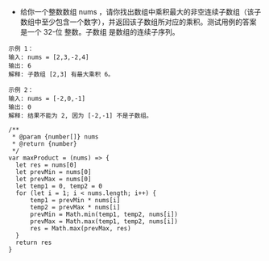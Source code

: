 
- 给你一个整数数组 nums ，请你找出数组中乘积最大的非空连续子数组（该子数组中至少包含一个数字），并返回该子数组所对应的乘积。测试用例的答案是一个 32-位 整数。子数组 是数组的连续子序列。


```
示例 1：
输入: nums = [2,3,-2,4]
输出: 6
解释: 子数组 [2,3] 有最大乘积 6。

示例 2：
输入: nums = [-2,0,-1]
输出: 0
解释: 结果不能为 2, 因为 [-2,-1] 不是子数组。
````


```
/**
 * @param {number[]} nums
 * @return {number}
 */
var maxProduct = (nums) => {
  let res = nums[0]
  let prevMin = nums[0]
  let prevMax = nums[0]
  let temp1 = 0, temp2 = 0
  for (let i = 1; i < nums.length; i++) {
      temp1 = prevMin * nums[i]
      temp2 = prevMax * nums[i]
      prevMin = Math.min(temp1, temp2, nums[i])
      prevMax = Math.max(temp1, temp2, nums[i])
      res = Math.max(prevMax, res)
  }
  return res
}
```